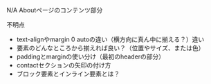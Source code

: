 N/A Aboutページのコンテンツ部分

不明点
- text-alignやmargin 0 autoの違い（横方向に真ん中に揃える？）違い
- 要素のどんなところから揃えれば良い？（位置やサイズ、または色）
- paddingとmarginの使い分け（最初のheaderの部分）
- contactセクションの矢印の付け方
- ブロック要素とインライン要素とは？

